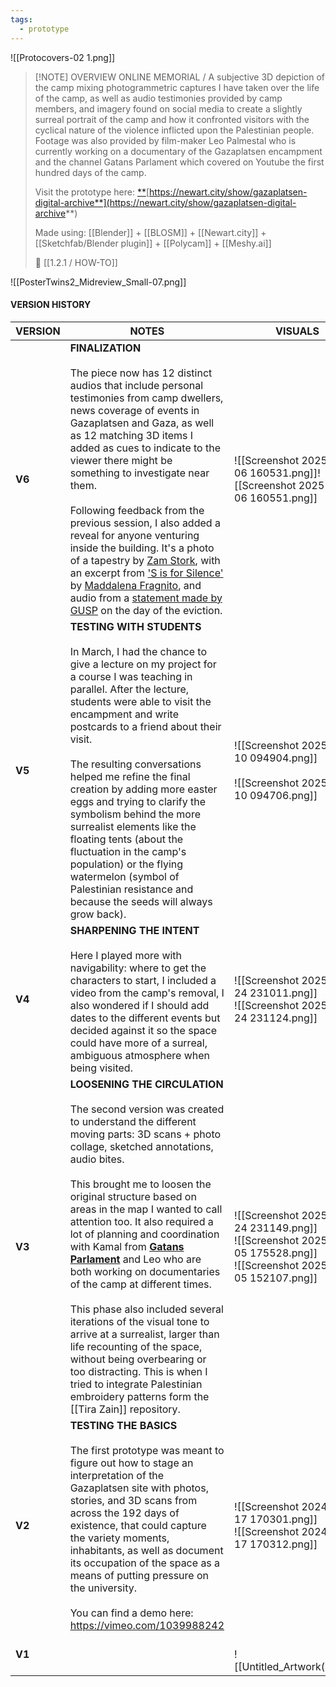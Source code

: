 ```yaml
---
tags:
  - prototype
---
```

![[Protocovers-02 1.png]]

> [!NOTE] OVERVIEW
> ONLINE MEMORIAL / A subjective 3D depiction of the camp mixing photogrammetric captures I have taken over the life of the camp, as well as audio testimonies provided by camp members, and imagery found on social media to create a slightly surreal portrait of the camp and how it confronted visitors with the cyclical nature of the violence inflicted upon the Palestinian people. Footage was also provided by film-maker Leo Palmestal who is currently working on a documentary of the Gazaplatsen encampment and the channel Gatans Parlament which covered on Youtube the first hundred days of the camp.
> 
> Visit the prototype here: [**](https://newart.city/show/gazaplatsen-online-memorial)[https://newart.city/show/gazaplatsen-digital-archive**](https://newart.city/show/gazaplatsen-digital-archive**)
> 
> Made using: [[Blender]] + [[BLOSM]] + [[Newart.city]] + [[Sketchfab/Blender plugin]] + [[Polycam]] + [[Meshy.ai]]
> 
> 🍉 [[1.2.1 / HOW-TO]]

![[PosterTwins2_Midreview_Small-07.png]]






#### VERSION HISTORY

| VERSION | NOTES                                                                                                                                                                                                                                                                                                                                                                                                                                                                                                                                                                                                                                                                                                                                                                                                                                                           | VISUALS                                                                                                                 |
| ------- | --------------------------------------------------------------------------------------------------------------------------------------------------------------------------------------------------------------------------------------------------------------------------------------------------------------------------------------------------------------------------------------------------------------------------------------------------------------------------------------------------------------------------------------------------------------------------------------------------------------------------------------------------------------------------------------------------------------------------------------------------------------------------------------------------------------------------------------------------------------- | ----------------------------------------------------------------------------------------------------------------------- |
| **V6**  | **FINALIZATION**<br><br>The piece now has 12 distinct audios that include personal testimonies from camp dwellers, news coverage of events in Gazaplatsen and Gaza, as well as 12 matching 3D items I added as cues to indicate to the viewer there might be something to investigate near them.<br><br>Following feedback from the previous session, I also added a reveal for anyone venturing inside the building. It's a photo of a tapestry by [Zam Stork](https://www.instagram.com/p/C7peRT4imppoj2twLP46nSFTvZ9bU5f3Z-YkEY0/), with an excerpt from ['S is for Silence'](https://internationaleonline.org/contributions/s-come-silenzio/) by [Maddalena Fragnito](https://internationaleonline.org/authors/maddalena-fragnito/), and audio from a [statement made by GUSP](https://www.youtube.com/watch?v=nDCHbMEymKc) on the day of the eviction.<br> | ![[Screenshot 2025-05-06 160531.png]]![[Screenshot 2025-05-06 160551.png]]                                              |
| **V5**  | **TESTING WITH STUDENTS**<br><br>In March, I had the chance to give a lecture on my project for a course I was teaching in parallel. After the lecture, students were able to visit the encampment and write postcards to a friend about their visit.<br><br>The resulting conversations helped me refine the final creation by adding more easter eggs and trying to clarify the symbolism behind the more surrealist elements like the floating tents (about the fluctuation in the camp's population) or the flying watermelon (symbol of Palestinian resistance and because the seeds will always grow back).                                                                                                                                                                                                                                               | ![[Screenshot 2025-04-10 094904.png]]<br><br>![[Screenshot 2025-04-10 094706.png]]                                      |
| **V4**  | **SHARPENING THE INTENT**<br><br>Here I played more with navigability: where to get the characters to start, I included a video from the camp's removal, I also wondered if I should add dates to the different events but decided against it so the space could have more of a surreal, ambiguous atmosphere when being visited.                                                                                                                                                                                                                                                                                                                                                                                                                                                                                                                               | ![[Screenshot 2025-03-24 231011.png]]<br>![[Screenshot 2025-03-24 231124.png]]                                          |
| **V3**  | **LOOSENING THE CIRCULATION**<br><br>The second version was created to understand the different moving parts: 3D scans + photo collage, sketched annotations, audio bites. <br><br>This brought me to loosen the original structure based on areas in the map I wanted to call attention too. It also required a lot of planning and coordination with Kamal from [**Gatans Parlament**](https://www.youtube.com/@GatansParlament/videos) and Leo who are both working on documentaries of the camp at different times.<br><br>This phase also included several iterations of the visual tone to arrive at a surrealist, larger than life recounting of the space, without being overbearing or too distracting. This is when I tried to integrate Palestinian embroidery patterns form the [[Tira Zain]] repository.                                           | ![[Screenshot 2025-03-24 231149.png]]<br>![[Screenshot 2025-02-05 175528.png]]<br>![[Screenshot 2025-02-05 152107.png]] |
| **V2**  | **TESTING THE BASICS**<br><br>The first prototype was meant to figure out how to stage an interpretation of the Gazaplatsen site with photos, stories, and 3D scans from across the 192 days of existence, that could capture the variety moments, inhabitants, as well as document its occupation of the space as a means of putting pressure on the university.<br><br>You can find a demo here: https://vimeo.com/1039988242                                                                                                                                                                                                                                                                                                                                                                                                                                 | ![[Screenshot 2024-12-17 170301.png]]<br>![[Screenshot 2024-12-17 170312.png]]                                          |
| **V1**  |                                                                                                                                                                                                                                                                                                                                                                                                                                                                                                                                                                                                                                                                                                                                                                                                                                                                 | <br>![[Untitled_Artwork(2).jpg]]                                                                                        |


